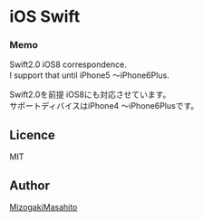 # iOS Swift

 

### Memo ###
Swift2.0
iOS8 correspondence.  
I support that until iPhone5 〜iPhone6Plus.  

Swift2.0を前提
iOS8にも対応させています。  
サポートディバイスはiPhone4 〜iPhone6Plusです。

## Licence

MIT

## Author

[MizogakiMasahito](https://github.com/MMasahito)
